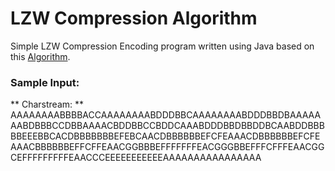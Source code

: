 # LZW Compression Algorithm

Simple LZW Compression Encoding program written using Java based on this [Algorithm](https://github.com/rossliam2212/LZWCompressionAlgorithm/blob/master/Encoding%20Algorithm.txt).


### Sample Input:

** Charstream: **
AAAAAAAABBBBACCAAAAAAAABDDDBBCAAAAAAAABDDDBBDBAAAAAAABDBBBCCDBBAAAACBDDBBCCBDDCAAABDDDBBDBBDDBCAABDDBBBBBEEEBBCACDBBBBBBBEFEBCAACDBBBBBBEFCFEAAACDBBBBBBEFCFEAAACBBBBBBEFFCFFEAACGGBBBEFFFFFFFEACGGGBBEFFFCFFFEAACGGCEFFFFFFFFFEAACCCEEEEEEEEEEEAAAAAAAAAAAAAAAA
